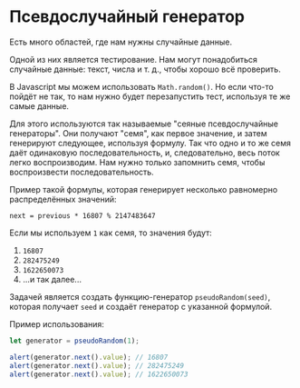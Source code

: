 
# Псевдослучайный генератор

Есть много областей, где нам нужны случайные данные.

Одной из них является тестирование. Нам могут понадобиться случайные данные: текст, числа и т. д., чтобы хорошо всё проверить.

В Javascript мы можем использовать `Math.random()`. Но если что-то пойдёт не так, то нам нужно будет перезапустить тест, используя те же самые данные.

Для этого используются так называемые "сеяные псевдослучайные генераторы". Они получают "семя", как первое значение, и затем генерируют следующее, используя формулу. Так что одно и то же семя даёт одинаковую последовательность, и, следовательно, весь поток легко воспроизводим. Нам нужно только запомнить семя, чтобы воспроизвести последовательность.

Пример такой формулы, которая генерирует несколько равномерно распределённых значений:

```
next = previous * 16807 % 2147483647
```

Если мы используем `1` как семя, то значения будут:
1. `16807`
2. `282475249`
3. `1622650073`
4. ...и так далее...

Задачей является создать функцию-генератор `pseudoRandom(seed)`, которая получает `seed` и создаёт генератор с указанной формулой.

Пример использования:

```js
let generator = pseudoRandom(1);

alert(generator.next().value); // 16807
alert(generator.next().value); // 282475249
alert(generator.next().value); // 1622650073
```
